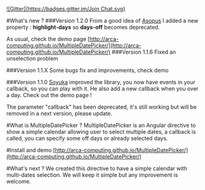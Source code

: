 [![Gitter](https://badges.gitter.im/Join Chat.svg)](https://gitter.im/arca-computing/MultipleDatePicker?utm_source=badge&utm_medium=badge&utm_campaign=pr-badge)

#What's new ?
###Version 1.2.0
From a good idea of [Asopus](https://github.com/Asopus) I added a new property : **highlight-days** so **days-off** becomes deprecated.

As usual, check the demo page [http://arca-computing.github.io/MultipleDatePicker/](http://arca-computing.github.io/MultipleDatePicker/)
###Version 1.1.6
Fixed an unselection problem

###Version 1.1.X
Some bugs fix and improvements, check demo

###Version 1.1.0
[Soyuka](https://github.com/soyuka) improved the library, you now have events in your callback, so you can play with it. He also add a new callback when you over a day. Check out the demo page !

The parameter "callback" has been deprecated, it's still working but will be removed in a next version, please update.

#What is MultipleDatePicker ?
MultipleDatePicker is an Angular directive to show a simple calendar allowing user to select multiple dates, a callback is called, you can specify some off days or already selected days.

#Install and demo
[http://arca-computing.github.io/MultipleDatePicker/](http://arca-computing.github.io/MultipleDatePicker/)

#What's next ?
We created this directive to have a simple calendar with multi-dates selection. We will keep it simple but any improvement is welcome.
